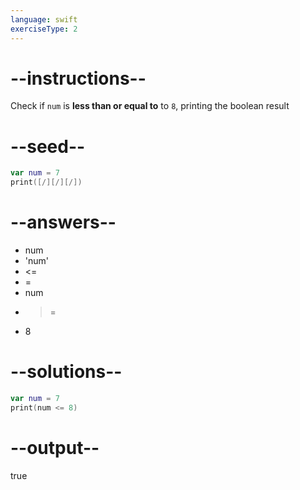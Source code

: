 ```yaml
---
language: swift
exerciseType: 2
---
```


# --instructions--

Check if `num` is **less than or equal to** to `8`, printing the boolean result

# --seed--

```swift
var num = 7
print([/][/][/])
```

# --answers--

- num 
- 'num'
-  <= 
-  = 
- num
-  >= 
- 8

# --solutions--

```swift
var num = 7
print(num <= 8)
```

# --output--

true
